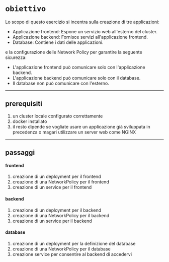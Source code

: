 # `obiettivo`
Lo scopo di questo esercizio si incentra sulla creazione di tre applicazioni:
- Applicazione frontend: Espone un servizio web all'esterno del cluster.
- Applicazione backend: Fornisce servizi all'applicazione frontend.
- Database: Contiene i dati delle applicazioni.

e la configurazione delle Network Policy per garantire la seguente sicurezza:
- L'applicazione frontend può comunicare solo con l'applicazione backend.
- L'applicazione backend può comunicare solo con il database.
- Il database non può comunicare con l'esterno.

---

## prerequisiti

1. un cluster locale configurato correttamente
2. docker installato
3. il resto dipende se vogliate usare un applicazione già sviluppata in precedenza o magari utilizzare un server web come NGINX

---

## passaggi
#### frontend
1. creazione di un deployment per il frontend
2. creazione di una NetworkPolicy per il frontend
3. creazione di un service per il frontend
#### backend
1. creazione di un deployment per il backend
2. creazione di una NetworkPolicy per il backend
3. creazione di un service per il backend
#### database
1. creazione di un deployment per la definizione del database
2. creazione di una NetworkPolicy per il database
3. creazione service per consentire al backend di accedervi


